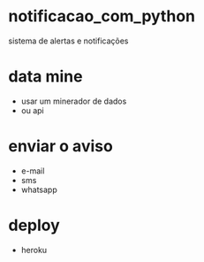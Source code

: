 # notificacao_com_python
 sistema de alertas e notificações

# data mine
- usar um minerador de dados
- ou api

# enviar o aviso
- e-mail
- sms
- whatsapp

# deploy
- heroku
